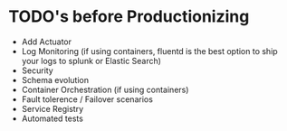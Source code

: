 # TODO's before Productionizing

* Add Actuator
* Log Monitoring (if using containers, fluentd is the best option to ship your logs to splunk or Elastic Search)
* Security
* Schema evolution
* Container Orchestration (if using containers)
* Fault tolerence / Failover scenarios
* Service Registry
* Automated tests